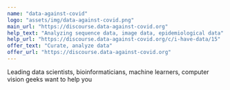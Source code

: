 ```yaml
---
name: "data-against-covid"
logo: "assets/img/data-against-covid.png"
main_url: "https://discourse.data-against-covid.org"
help_text: "Analyzing sequence data, image data, epidemiological data"
help_url: "https://discourse.data-against-covid.org/c/i-have-data/15"
offer_text: "Curate, analyze data"
offer_url: "https://discourse.data-against-covid.org"
---
```


Leading data scientists, bioinformaticians, machine learners, computer vision geeks want to help you